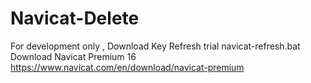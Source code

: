 # Navicat-Delete
For development only ,  Download Key Refresh trial navicat-refresh.bat Download Navicat Premium 16 https://www.navicat.com/en/download/navicat-premium
